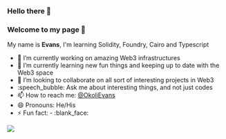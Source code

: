 ### Hello there :wave:
### Welcome to my page 🤗

My name is **Evans**, I'm learning Solidity, Foundry, Cairo and Typescript

- :telescope: I’m currently working on amazing Web3 infrastructures
- :seedling: I’m currently learning new fun things and keeping up to date with the Web3 space
- :dancers: I’m looking to collaborate on all sort of interesting projects in Web3
- :speech_bubble: Ask me about interesting things, and not just codes 
- :mailbox: How to reach me: [@OkoliEvans](https://twitter.com/OkoliEvans)
- :smile: Pronouns: He/His
- :zap: Fun fact:  - :blank_face:

<a href=""> <img align="center" src="https://github-readme-stats-sigma-five.vercel.app/api/top-langs/?username=YulietM&theme=react&line_height=40&hide=css"/> </a>
